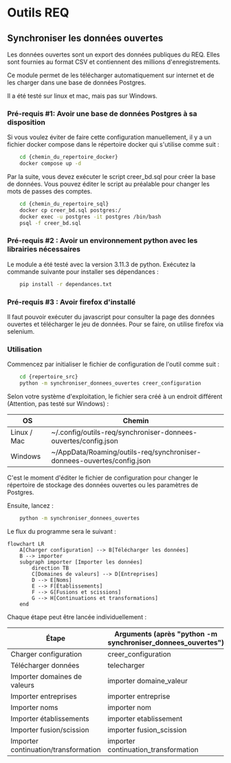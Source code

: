 # Outils REQ

## Synchroniser les données ouvertes

Les données ouvertes sont un export des données publiques du REQ. Elles sont fournies au format CSV et contiennent des millions d'enregistrements.

Ce module permet de les télécharger automatiquement sur internet et de les charger dans une base de données Postgres.

Il a été testé sur linux et mac, mais pas sur Windows.

### Pré-requis #1: Avoir une base de données Postgres à sa disposition

Si vous voulez éviter de faire cette configuration manuellement, il y a un fichier docker compose dans le répertoire docker qui s'utilise comme suit : 

```bash
    cd {chemin_du_repertoire_docker}
    docker compose up -d
```

Par la suite, vous devez exécuter le script creer_bd.sql pour créer la base de données. Vous pouvez éditer le script au préalable pour changer les mots de passes des comptes.

```bash
    cd {chemin_du_repertoire_sql}
    docker cp creer_bd.sql postgres:/
    docker exec -u postgres -it postgres /bin/bash
    psql -f creer_bd.sql
```

### Pré-requis #2 : Avoir un environnement python avec les librairies nécessaires

Le module a été testé avec la version 3.11.3 de python. Exécutez la commande suivante pour installer ses dépendances :

```bash
    pip install -r dependances.txt
```

### Pré-requis #3 : Avoir firefox d'installé

Il faut pouvoir exécuter du javascript pour consulter la page des données ouvertes et télécharger le jeu de données. Pour se faire, on utilise firefox via selenium.

### Utilisation

Commencez par initialiser le fichier de configuration de l'outil comme suit : 

```bash
    cd {repertoire_src}
    python -m synchroniser_donnees_ouvertes creer_configuration
```

Selon votre système d'exploitation, le fichier sera créé à un endroit différent (Attention, pas testé sur Windows) :

| OS          | Chemin                                                               |
|-------------|----------------------------------------------------------------------|
|Linux / Mac  |~/.config/outils-req/synchroniser-donnees-ouvertes/config.json
|Windows      |~/AppData/Roaming/outils-req/synchroniser-donnees-ouvertes/config.json|

C'est le moment d'éditer le fichier de configuration pour changer le répertoire de stockage des données ouvertes ou les paramètres de Postgres.

Ensuite, lancez :

```bash
    python -m synchroniser_donnees_ouvertes
```

Le flux du programme sera le suivant :

```mermaid
flowchart LR
    A[Charger configuration] --> B[Télécharger les données] 
    B --> importer
    subgraph importer [Importer les données]
        direction TB
        C[Domaines de valeurs] --> D[Entreprises]
        D --> E[Noms]
        E --> F[Établissements]
        F --> G[Fusions et scissions]
        G --> H[Continuations et transformations]
    end
```

Chaque étape peut être lancée individuellement :

| Étape                              | Arguments (après "python -m synchroniser_donnees_ouvertes")|
|------------------------------------|------------------------------------------------------------|
|Charger configuration               |creer_configuration                                         |
|Télécharger données                 |telecharger                                                 |
|Importer domaines de valeurs        |importer domaine_valeur                                     |
|Importer entreprises                |importer entreprise                                         |
|Importer noms                       |importer nom                                                |
|Importer établissements             |importer etablissement                                      |
|Importer fusion/scission            |importer fusion_scission                                    |
|Importer continuation/transformation|importer continuation_transformation                 |
